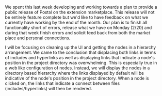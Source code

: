 We spent this last week developing and working towards a plan to provide a public release of Postal on the extension marketplace. This release will not be entirely feature complete but we'd like to have feedback on what we currently have working by the end of the month. Our plan is to finish all functionality short of errors, release what we have on Monday (2/20) and during that week finish errors and solicit feed back from both the market place and personal connections. 

I will be focusing on cleaning up the UI and getting the nodes in a hierarchy arrangement. We came to the conclusion that displacing both links in terms of includes and hyperlinks as well as displaying links that indicate a node's position in the project directory was overwhelming. This is especially true in a web like configuration of nodes. Instead, we will display the nodes in a directory based hierarchy where the links displayed by default will be indicative of the node's position in the project directory. When a node is clicked on, the links that indicate a connect between files (includes/hyperlinks) will then be rendered.
